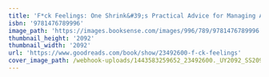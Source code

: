 ```yaml
---
title: 'F*ck Feelings: One Shrink&#39;s Practical Advice for Managing All Life&#39;s Impossible Problems'
isbn: '9781476789996'
image_path: 'https://images.booksense.com/images/996/789/9781476789996.jpg'
thumbnail_height: '2092'
thumbnail_width: '2092'
url: 'https://www.goodreads.com/book/show/23492600-f-ck-feelings'
cover_image_path: /webhook-uploads/1443583259652_23492600._UY2092_SS2092_.jpg
---
```



